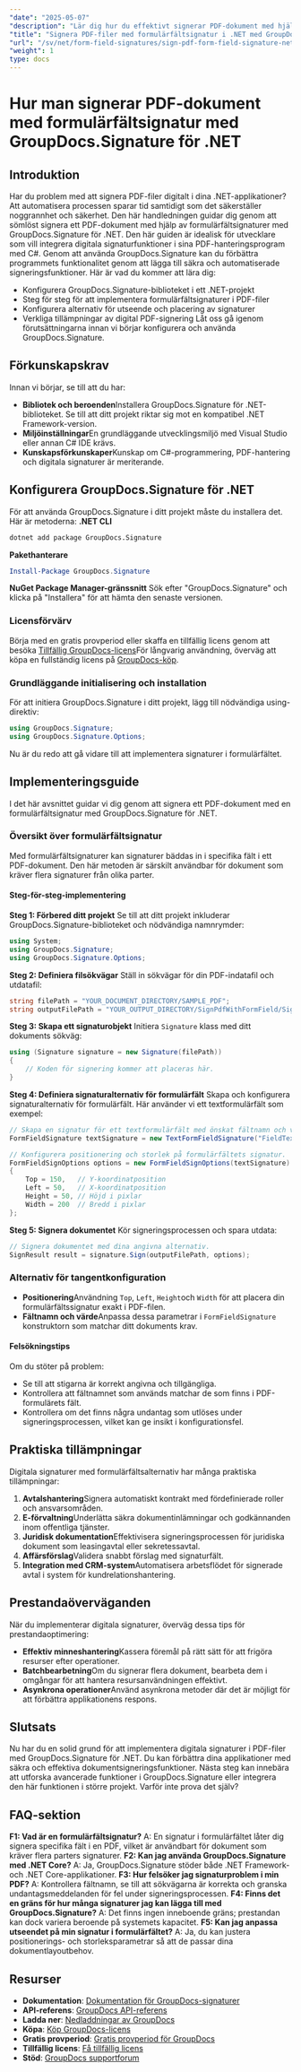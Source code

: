 ```yaml
---
"date": "2025-05-07"
"description": "Lär dig hur du effektivt signerar PDF-dokument med hjälp av formulärfältsignaturer med GroupDocs.Signature för .NET. Den här guiden behandlar installation, konfiguration och implementering i C#."
"title": "Signera PDF-filer med formulärfältsignatur i .NET med GroupDocs.Signature"
"url": "/sv/net/form-field-signatures/sign-pdf-form-field-signature-net-groupdocs/"
"weight": 1
type: docs
---
```

# Hur man signerar PDF-dokument med formulärfältsignatur med GroupDocs.Signature för .NET
## Introduktion
Har du problem med att signera PDF-filer digitalt i dina .NET-applikationer? Att automatisera processen sparar tid samtidigt som det säkerställer noggrannhet och säkerhet. Den här handledningen guidar dig genom att sömlöst signera ett PDF-dokument med hjälp av formulärfältsignaturer med GroupDocs.Signature för .NET.
Den här guiden är idealisk för utvecklare som vill integrera digitala signaturfunktioner i sina PDF-hanteringsprogram med C#. Genom att använda GroupDocs.Signature kan du förbättra programmets funktionalitet genom att lägga till säkra och automatiserade signeringsfunktioner. Här är vad du kommer att lära dig:
- Konfigurera GroupDocs.Signature-biblioteket i ett .NET-projekt
- Steg för steg för att implementera formulärfältsignaturer i PDF-filer
- Konfigurera alternativ för utseende och placering av signaturer
- Verkliga tillämpningar av digital PDF-signering
Låt oss gå igenom förutsättningarna innan vi börjar konfigurera och använda GroupDocs.Signature.
## Förkunskapskrav
Innan vi börjar, se till att du har:
- **Bibliotek och beroenden**Installera GroupDocs.Signature för .NET-biblioteket. Se till att ditt projekt riktar sig mot en kompatibel .NET Framework-version.
- **Miljöinställningar**En grundläggande utvecklingsmiljö med Visual Studio eller annan C# IDE krävs.
- **Kunskapsförkunskaper**Kunskap om C#-programmering, PDF-hantering och digitala signaturer är meriterande.
## Konfigurera GroupDocs.Signature för .NET
För att använda GroupDocs.Signature i ditt projekt måste du installera det. Här är metoderna:
**.NET CLI**
```bash
dotnet add package GroupDocs.Signature
```
**Pakethanterare**
```powershell
Install-Package GroupDocs.Signature
```
**NuGet Package Manager-gränssnitt**
Sök efter "GroupDocs.Signature" och klicka på "Installera" för att hämta den senaste versionen.
### Licensförvärv
Börja med en gratis provperiod eller skaffa en tillfällig licens genom att besöka [Tillfällig GroupDocs-licens](https://purchase.groupdocs.com/temporary-license/)För långvarig användning, överväg att köpa en fullständig licens på [GroupDocs-köp](https://purchase.groupdocs.com/buy).
### Grundläggande initialisering och installation
För att initiera GroupDocs.Signature i ditt projekt, lägg till nödvändiga using-direktiv:
```csharp
using GroupDocs.Signature;
using GroupDocs.Signature.Options;
```
Nu är du redo att gå vidare till att implementera signaturer i formulärfältet.
## Implementeringsguide
I det här avsnittet guidar vi dig genom att signera ett PDF-dokument med en formulärfältsignatur med GroupDocs.Signature för .NET. 
### Översikt över formulärfältsignatur
Med formulärfältsignaturer kan signaturer bäddas in i specifika fält i ett PDF-dokument. Den här metoden är särskilt användbar för dokument som kräver flera signaturer från olika parter.
#### Steg-för-steg-implementering
**Steg 1: Förbered ditt projekt**
Se till att ditt projekt inkluderar GroupDocs.Signature-biblioteket och nödvändiga namnrymder:
```csharp
using System;
using GroupDocs.Signature;
using GroupDocs.Signature.Options;
```
**Steg 2: Definiera filsökvägar**
Ställ in sökvägar för din PDF-indatafil och utdatafil:
```csharp
string filePath = "YOUR_DOCUMENT_DIRECTORY/SAMPLE_PDF";
string outputFilePath = "YOUR_OUTPUT_DIRECTORY/SignPdfWithFormField/SignedWithFormField.pdf";
```
**Steg 3: Skapa ett signaturobjekt**
Initiera `Signature` klass med ditt dokuments sökväg:
```csharp
using (Signature signature = new Signature(filePath))
{
    // Koden för signering kommer att placeras här.
}
```
**Steg 4: Definiera signaturalternativ för formulärfält**
Skapa och konfigurera signaturalternativ för formulärfält. Här använder vi ett textformulärfält som exempel:
```csharp
// Skapa en signatur för ett textformulärfält med önskat fältnamn och värde.
FormFieldSignature textSignature = new TextFormFieldSignature("FieldText", "Value1");

// Konfigurera positionering och storlek på formulärfältets signatur.
FormFieldSignOptions options = new FormFieldSignOptions(textSignature)
{
    Top = 150,   // Y-koordinatposition
    Left = 50,   // X-koordinatposition
    Height = 50, // Höjd i pixlar
    Width = 200  // Bredd i pixlar
};
```
**Steg 5: Signera dokumentet**
Kör signeringsprocessen och spara utdata:
```csharp
// Signera dokumentet med dina angivna alternativ.
SignResult result = signature.Sign(outputFilePath, options);
```
### Alternativ för tangentkonfiguration
- **Positionering**Användning `Top`, `Left`, `Height`och `Width` för att placera din formulärfältssignatur exakt i PDF-filen.
- **Fältnamn och värde**Anpassa dessa parametrar i `FormFieldSignature` konstruktorn som matchar ditt dokuments krav.
#### Felsökningstips
Om du stöter på problem:
- Se till att stigarna är korrekt angivna och tillgängliga.
- Kontrollera att fältnamnet som används matchar de som finns i PDF-formulärets fält.
- Kontrollera om det finns några undantag som utlöses under signeringsprocessen, vilket kan ge insikt i konfigurationsfel.
## Praktiska tillämpningar
Digitala signaturer med formulärfältsalternativ har många praktiska tillämpningar:
1. **Avtalshantering**Signera automatiskt kontrakt med fördefinierade roller och ansvarsområden.
2. **E-förvaltning**Underlätta säkra dokumentinlämningar och godkännanden inom offentliga tjänster.
3. **Juridisk dokumentation**Effektivisera signeringsprocessen för juridiska dokument som leasingavtal eller sekretessavtal.
4. **Affärsförslag**Validera snabbt förslag med signaturfält.
5. **Integration med CRM-system**Automatisera arbetsflödet för signerade avtal i system för kundrelationshantering.
## Prestandaöverväganden
När du implementerar digitala signaturer, överväg dessa tips för prestandaoptimering:
- **Effektiv minneshantering**Kassera föremål på rätt sätt för att frigöra resurser efter operationer.
- **Batchbearbetning**Om du signerar flera dokument, bearbeta dem i omgångar för att hantera resursanvändningen effektivt.
- **Asynkrona operationer**Använd asynkrona metoder där det är möjligt för att förbättra applikationens respons.
## Slutsats
Nu har du en solid grund för att implementera digitala signaturer i PDF-filer med GroupDocs.Signature för .NET. Du kan förbättra dina applikationer med säkra och effektiva dokumentsigneringsfunktioner.
Nästa steg kan innebära att utforska avancerade funktioner i GroupDocs.Signature eller integrera den här funktionen i större projekt. Varför inte prova det själv?
## FAQ-sektion
**F1: Vad är en formulärfältsignatur?**
A: En signatur i formulärfältet låter dig signera specifika fält i en PDF, vilket är användbart för dokument som kräver flera parters signaturer.
**F2: Kan jag använda GroupDocs.Signature med .NET Core?**
A: Ja, GroupDocs.Signature stöder både .NET Framework- och .NET Core-applikationer.
**F3: Hur felsöker jag signaturproblem i min PDF?**
A: Kontrollera fältnamn, se till att sökvägarna är korrekta och granska undantagsmeddelanden för fel under signeringsprocessen.
**F4: Finns det en gräns för hur många signaturer jag kan lägga till med GroupDocs.Signature?**
A: Det finns ingen inneboende gräns; prestandan kan dock variera beroende på systemets kapacitet.
**F5: Kan jag anpassa utseendet på min signatur i formulärfältet?**
A: Ja, du kan justera positionerings- och storleksparametrar så att de passar dina dokumentlayoutbehov.
## Resurser
- **Dokumentation**: [Dokumentation för GroupDocs-signaturer](https://docs.groupdocs.com/signature/net/)
- **API-referens**: [GroupDocs API-referens](https://reference.groupdocs.com/signature/net/)
- **Ladda ner**: [Nedladdningar av GroupDocs](https://releases.groupdocs.com/signature/net/)
- **Köpa**: [Köp GroupDocs-licens](https://purchase.groupdocs.com/buy)
- **Gratis provperiod**: [Gratis provperiod för GroupDocs](https://releases.groupdocs.com/signature/net/)
- **Tillfällig licens**: [Få tillfällig licens](https://purchase.groupdocs.com/temporary-license/)
- **Stöd**: [GroupDocs supportforum](https://forum.groupdocs.com/c/signature/)